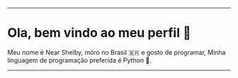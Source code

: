 <hr>
<h1>Ola, bem vindo ao meu perfil 👋</h1>
<p>Meu nome é Near Shelby, móro no Brasil 🇧🇷 e gosto de programar, Minha linguagem de programação preferida é Python 🐍.</p>

<hr>
